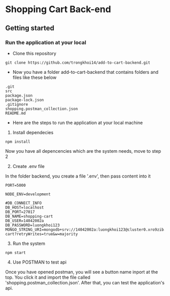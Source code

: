 # Shopping Cart Back-end



## Getting started
### Run the application at your local
- Clone this repository
```
git clone https://github.com/trongkhoi14/add-to-cart-backend.git
```
- Now you have a folder add-to-cart-backend that contains folders and files like these below
```
.git
src
package.json
package-lock.json
.gitignore
shopping.postman_collection.json
README.md
```
- Here are the steps to run the application at your local machine

1. Install dependecies 
```
npm install
```
Now you have all depencencies which are the system needs, move to step 2

2. Create .env file

In the folder backend, you create a file '.env', then pass content into it

```
PORT=5000

NODE_ENV=development

#DB_CONNECT_INFO
DB_HOST=localhost
DB_PORT=27017
DB_NAME=shopping-cart
DB_USER=14042002a
DB_PASSWORD=luongkhoi123
MONGO_STRING_URI=mongodb+srv://14042002a:luongkhoi123@cluster0.xro9zib.mongodb.net/shopping-cart?retryWrites=true&w=majority
```

3. Run the system
```
npm start
```

4. Use POSTMAN to test api

Once you have opened postman, you will see a button name inport at the top. You click it and import the file called 'shopping.postman_collection.json'. After that, you can test the application's api.
